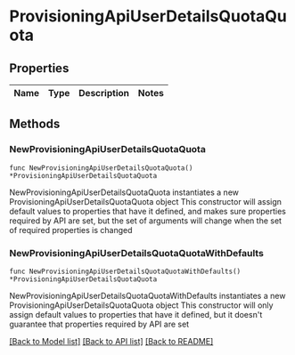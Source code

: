 # ProvisioningApiUserDetailsQuotaQuota

## Properties

Name | Type | Description | Notes
------------ | ------------- | ------------- | -------------

## Methods

### NewProvisioningApiUserDetailsQuotaQuota

`func NewProvisioningApiUserDetailsQuotaQuota() *ProvisioningApiUserDetailsQuotaQuota`

NewProvisioningApiUserDetailsQuotaQuota instantiates a new ProvisioningApiUserDetailsQuotaQuota object
This constructor will assign default values to properties that have it defined,
and makes sure properties required by API are set, but the set of arguments
will change when the set of required properties is changed

### NewProvisioningApiUserDetailsQuotaQuotaWithDefaults

`func NewProvisioningApiUserDetailsQuotaQuotaWithDefaults() *ProvisioningApiUserDetailsQuotaQuota`

NewProvisioningApiUserDetailsQuotaQuotaWithDefaults instantiates a new ProvisioningApiUserDetailsQuotaQuota object
This constructor will only assign default values to properties that have it defined,
but it doesn't guarantee that properties required by API are set


[[Back to Model list]](../README.md#documentation-for-models) [[Back to API list]](../README.md#documentation-for-api-endpoints) [[Back to README]](../README.md)


